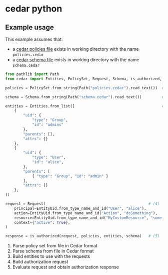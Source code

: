# cedar python

## Example usage

This example assumes that:

- a [cedar policies file](https://docs.cedarpolicy.com/policies/syntax-policy.html) exists in working directory with the name `policies.cedar`
- a [cedar schema file](https://docs.cedarpolicy.com/schema/human-readable-schema.html) exists in working directory with the name `schema.cedar`

```py { .annotate }
from pathlib import Path
from cedar import Entities, PolicySet, Request, Schema, is_authorized, EntityUid

policies = PolicySet.from_string(Path("policies.cedar").read_text())  # (1)

schema = Schema.from_string(Path("schema.cedar").read_text())         # (2)

entities = Entities.from_list([                                       # (3)
    {
        "uid": {
            "type": "Group",
            "id": "admins"
        },
        "parents": [],
        "attrs": {}
    },
    {
        "uid": {
            "type": "User",
            "id": "alice",
        },
        "parents": [
            { "type": "Group", "id": "admin" }
        ],
        "attrs": {}
    },
])

request = Request(                                              # (4)
    principal=EntityUid.from_type_name_and_id("User", "alice"),
    action=EntityUid.from_type_name_and_id("Action", "doSomething"),
    resource=EntityUid.from_type_name_and_id("MyCustomResource", "some-unique-id"),
    context={"active": True},
)

response = is_authorized(request, policies, entities, schema)   # (5)
```

1. Parse policy set from file in Cedar format
2. Parse schema from file in Cedar format
3. Build entities to use with the requests
4. Build authorization request
5. Evaluate request and obtain authorization response
